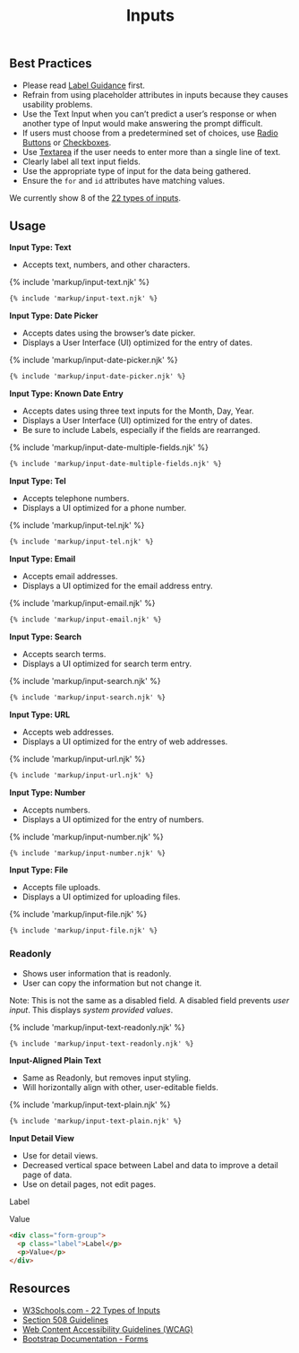 ﻿---
title: Inputs
summary: The Input element specifies a field for the user to enter information on a page.
tags: forms
layout: guide
eleventyNavigation:
  key: Inputs
  parent: Form Controls
  order: 6
  excerpt: The Input element specifies a field for the user to enter information on a page.
  img: /img/illustrations/illus-inputs.svg
---
    
## Best Practices

- Please read [Label Guidance](/form-controls/labels-guidance) first.
- Refrain from using placeholder attributes in inputs because they causes usability problems.
- Use the Text Input when you can’t predict a user’s response or when another type of Input would make answering the prompt difficult.
- If users must choose from a predetermined set of choices, use [Radio Buttons](/form-controls/radios) or [Checkboxes](/form-controls/checkboxes).
- Use [Textarea](/form-controls/textarea) if the user needs to enter more than a single line of text.
- Clearly label all text input fields.
- Use the appropriate type of input for the data being gathered.
- Ensure the `for` and `id` attributes have matching values.

We currently show 8 of the <a href="https://www.w3schools.com/html/html_form_input_types.asp" target="_blank">22 types of inputs</a>.

## Usage
**Input Type: Text**

- Accepts text, numbers, and other characters.

{% include 'markup/input-text.njk' %}

``` html
{% include 'markup/input-text.njk' %}
```

**Input Type: Date Picker**

- Accepts dates using the browser’s date picker. 
- Displays a User Interface (UI) optimized for the entry of dates.

{% include 'markup/input-date-picker.njk' %}

``` html
{% include 'markup/input-date-picker.njk' %}
```

**Input Type: Known Date Entry**

- Accepts dates using three text inputs for the Month, Day, Year. 
- Displays a User Interface (UI) optimized for the entry of dates.
- Be sure to include Labels, especially if the fields are rearranged.

{% include 'markup/input-date-multiple-fields.njk' %}

``` html
{% include 'markup/input-date-multiple-fields.njk' %}
```

**Input Type: Tel**

- Accepts telephone numbers.
- Displays a UI optimized for a phone number.

{% include 'markup/input-tel.njk' %}

``` html
{% include 'markup/input-tel.njk' %}
```

**Input Type: Email**

- Accepts email addresses.
- Displays a UI optimized for the email address entry.

{% include 'markup/input-email.njk' %}

``` html
{% include 'markup/input-email.njk' %}
```

**Input Type: Search**

- Accepts search terms.
- Displays a UI optimized for search term entry.

{% include 'markup/input-search.njk' %}

``` html
{% include 'markup/input-search.njk' %}
```

**Input Type: URL**

- Accepts web addresses.
- Displays a UI optimized for the entry of web addresses.

{% include 'markup/input-url.njk' %}

``` html
{% include 'markup/input-url.njk' %}
```

**Input Type: Number**

- Accepts numbers.
- Displays a UI optimized for the entry of numbers.

{% include 'markup/input-number.njk' %}

``` html
{% include 'markup/input-number.njk' %}
```

**Input Type: File**

- Accepts file uploads.
- Displays a UI optimized for uploading files.

{% include 'markup/input-file.njk' %}

``` html
{% include 'markup/input-file.njk' %}
```

### Readonly

- Shows user information that is readonly.
- User can copy the information but not change it.

Note: This is not the same as a disabled field. A disabled field prevents _user input_. This displays _system provided values_.

{% include 'markup/input-text-readonly.njk' %}

``` html
{% include 'markup/input-text-readonly.njk' %}
```

**Input-Aligned Plain Text**

- Same as Readonly, but removes input styling.
- Will horizontally align with other, user-editable fields.

{% include 'markup/input-text-plain.njk' %}

``` html
{% include 'markup/input-text-plain.njk' %}
```

**Input Detail View**

- Use for detail views.
- Decreased vertical space between Label and data to improve a detail page of data.
- Use on detail pages, not edit pages.

<div class="form-group">
  <p class="label">Label</p>
  <p>Value</p>
</div>

``` html
<div class="form-group">
  <p class="label">Label</p>
  <p>Value</p>
</div>
```

## Resources

* <a href="https://www.w3schools.com/html/html_form_input_types.asp" target="_blank">W3Schools.com - 22 Types of Inputs</a>
* <a href="https://www.section508.gov/" target="_blank">Section 508 Guidelines</a>
* <a href="https://www.w3.org/TR/WCAG21/" target="_blank">Web Content Accessibility Guidelines (WCAG)</a>
* <a href="https://getbootstrap.com/docs/5.1/forms/overview/" target="_blank">Bootstrap Documentation - Forms</a>
